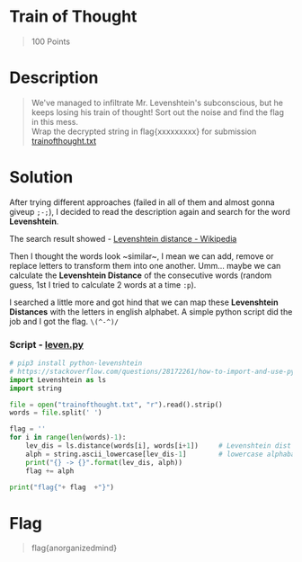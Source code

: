 # Train of Thought
> 100 Points 

# Description
> We've managed to infiltrate Mr. Levenshtein's subconscious, but he keeps losing his train of thought! Sort out the noise and find the flag in this mess. <br>
> Wrap the decrypted string in flag{xxxxxxxxx} for submission <br>
> [trainofthought.txt](trainofthought.txt)

# Solution
After trying different approaches (failed in all of them and almost gonna giveup `;-;`), I decided to read the description again and search for the word **Levenshtein**. 

The search result showed - [Levenshtein distance - Wikipedia](https://en.wikipedia.org/wiki/Levenshtein_distance)

Then I thought the words look ~similar~, I mean we can add, remove or replace letters to transform them into one another. 
Umm... maybe we can calculate the **Levenshtein Distance** of the consecutive words (random guess, 1st I tried to calculate 2 words at a time `:p`).

I searched a little more and got hind that we can map these **Levenshtein Distances** with the letters in english alphabet. A simple python script did the job and 
I got the flag. `\(^-^)/`

### Script - [leven.py](leven.py)

```py
# pip3 install python-levenshtein
# https://stackoverflow.com/questions/28172261/how-to-import-and-use-python-levenshtein-extension-on-osx
import Levenshtein as ls
import string

file = open("trainofthought.txt", "r").read().strip()
words = file.split(' ')

flag = ''
for i in range(len(words)-1):
	lev_dis = ls.distance(words[i], words[i+1])		# Levenshtein dist of 2 consecutive words
	alph = string.ascii_lowercase[lev_dis-1]		# lowercase alphabate mapping a = 1
	print("{} -> {}".format(lev_dis, alph))
	flag += alph		

print("flag{"+ flag  +"}")
```
# Flag
> flag{anorganizedmind}
